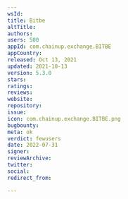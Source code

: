 ```yaml
---
wsId: 
title: Bitbe
altTitle: 
authors: 
users: 500
appId: com.chainup.exchange.BITBE
appCountry: 
released: Oct 13, 2021
updated: 2021-10-13
version: 5.3.0
stars: 
ratings: 
reviews: 
website: 
repository: 
issue: 
icon: com.chainup.exchange.BITBE.png
bugbounty: 
meta: ok
verdict: fewusers
date: 2022-07-31
signer: 
reviewArchive: 
twitter: 
social: 
redirect_from: 

---
```


